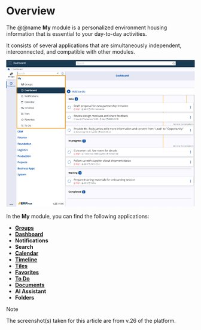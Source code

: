 # Overview

The @@name **My** module is a personalized environment housing information that is essential to your day-to-day activities.

It consists of several applications that are simultaneously independent, interconnected, and compatible with other modules.

![pictures](pictures/my_v266.png)

In the **My** module, you can find the following applications:

* **[Groups](groups/index.md)**
* **[Dashboard](dashboard/index.md)**
* **Notifications**
* **Search** 
* **[Calendar](calendar/index.md)**
* **[Timeline](timeline/index.md)**
* **[Tiles](tiles/index.md)**
* **[Favorites](favorites/index.md)**
* **[To Do](todo/index.md)**
* **[Documents](documents/index.md)**
* **AI Assistant**
* **Folders**

> [!NOTE]
> 
> The screenshot(s) taken for this article are from v.26 of the platform.
